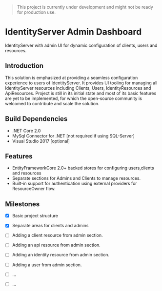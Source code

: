 
> This project is currently under development and might not be ready for production use.
# IdentityServer Admin Dashboard
IdentityServer with admin UI for dynamic configuration of clients, users and resources.

## Introduction
This solution is emphasized at providing a seamless configuration experience to users of IdentityServer. It provides UI tooling for managing all IdentityServer resources including Clients, Users, IdentityResources and ApiResources. Project is still in its initial state and most of its basic features are yet to be implemented, for which the open-source community is welcomed to contribute and scale the solution.

## Build Dependencies

- .NET Core 2.0
-  MySql Connector for .NET [not required if using SQL-Server]
-  Visual Studio 2017 [optional]

## Features
 - EntityFrameworkCore 2.0+ backed stores for configuring users,clients and resources
 - Separate sections for Admins and Clients to manage resources.
 - Built-in support for authentication using external providers for ResourceOwner flow.


 ## Milestones

 - [x]  Basic project structure
 - [x]  Separate areas for clients and admins
 - [ ]  Adding a client resource from admin section.
 - [ ]  Adding an api resource from admin section.
 - [ ]  Adding an identity resource from admin section.
 - [ ]  Adding a user from admin section.
 - [ ]  ...
 - [ ]  ...

 
